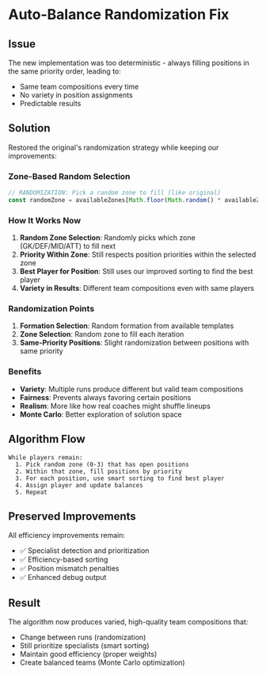 # Auto-Balance Randomization Fix

## Issue
The new implementation was too deterministic - always filling positions in the same priority order, leading to:
- Same team compositions every time
- No variety in position assignments
- Predictable results

## Solution
Restored the original's randomization strategy while keeping our improvements:

### Zone-Based Random Selection
```typescript
// RANDOMIZATION: Pick a random zone to fill (like original)
const randomZone = availableZones[Math.floor(Math.random() * availableZones.length)];
```

### How It Works Now

1. **Random Zone Selection**: Randomly picks which zone (GK/DEF/MID/ATT) to fill next
2. **Priority Within Zone**: Still respects position priorities within the selected zone
3. **Best Player for Position**: Still uses our improved sorting to find the best player
4. **Variety in Results**: Different team compositions even with same players

### Randomization Points

1. **Formation Selection**: Random formation from available templates
2. **Zone Selection**: Random zone to fill each iteration
3. **Same-Priority Positions**: Slight randomization between positions with same priority

### Benefits

- **Variety**: Multiple runs produce different but valid team compositions
- **Fairness**: Prevents always favoring certain positions
- **Realism**: More like how real coaches might shuffle lineups
- **Monte Carlo**: Better exploration of solution space

## Algorithm Flow

```
While players remain:
  1. Pick random zone (0-3) that has open positions
  2. Within that zone, fill positions by priority
  3. For each position, use smart sorting to find best player
  4. Assign player and update balances
  5. Repeat
```

## Preserved Improvements

All efficiency improvements remain:
- ✅ Specialist detection and prioritization
- ✅ Efficiency-based sorting
- ✅ Position mismatch penalties
- ✅ Enhanced debug output

## Result

The algorithm now produces varied, high-quality team compositions that:
- Change between runs (randomization)
- Still prioritize specialists (smart sorting)
- Maintain good efficiency (proper weights)
- Create balanced teams (Monte Carlo optimization)